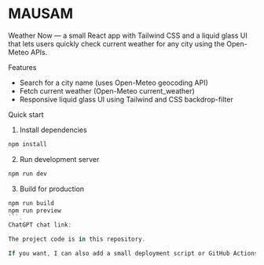 # MAUSAM

Weather Now — a small React app with Tailwind CSS and a liquid glass UI that lets users quickly check current weather for any city using the Open-Meteo APIs.

Features
- Search for a city name (uses Open-Meteo geocoding API)
- Fetch current weather (Open-Meteo current_weather)
- Responsive liquid glass UI using Tailwind and CSS backdrop-filter

Quick start
1. Install dependencies

```powershell
npm install
```

2. Run development server

```powershell
npm run dev
```

3. Build for production

```powershell
npm run build
npm run preview
```.
ChatGPT chat link:

The project code is in this repository.

If you want, I can also add a small deployment script or GitHub Actions workflow to auto-deploy on push.
